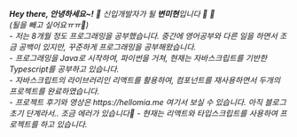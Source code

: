<p>
 <em> <b>Hey there, 안녕하세요~!</b> 👋
  신입개발자가 될 <b>변미현</b>입니다 🌱 🌱 <br>
  (될을 빼고 싶어요ㅠㅠ🙏)
  </br>
  - 저는 8개월 정도 프로그래밍을 공부했습니다. 중간에 영어공부와 다른 일을 하면서 조금 공백이 있지만, 꾸준하게 프로그래밍을 공부해왔습니다. </br>
 - 프로그래밍을 Java로 시작하여, 파이썬을 거쳐, 현재는 자바스크립트를 기반한 Typescript를 공부하고 있습니다. <br>
- 자바스크립트의 라이브러리인 리액트를 활용하여, 컴포넌트를 재사용하면서 두개의 프로젝트를 완료하였습니다.<br>
- 프로젝트 후기와 영상은 https://hellomia.me 여기서 보실 수 있습니다. 아직 블로그 초기 단계라서.. 조금 에러가 있습니다🙏
- 현재는 리액트와 타입스크립트를 사용하여 프로젝트를 하고 있습니다. <br>
 </em>
 </p>

